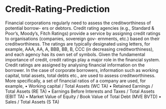 # Credit-Rating-Prediction


Financial corporations regularly need to assess the creditworthiness of potential borrow- ers or debtors. Credit rating agencies (e.g., Standard & Poor’s, Moody’s, Fitch Ratings) provide a service by assigning credit ratings to organisations (companies, sovereign gov- ernments, etc.) based on their creditworthiness. The ratings are typically designated using letters, for example, AAA, AA, A, BBB, BB, B, CCC (in decreasing creditworthiness), and each agency has its own set of symbols. Given the fundamental importance of credit, credit ratings play a major role in the financial system.
Credit ratings are assigned by analysing financial information on the borrower. In the case of corporate borrowers, information such as working capital, total assets, total debts etc., are used to assess creditworthiness. More specifically, a set of financial ratios of a company are used, for example,
• Working capital / Total Assets (WC TA)
• Retained Earnings / Total Assets (RE TA)
• Earnings Before Interests and Taxes / Total Assets (EBIT TA)
• Market Value of Equity / Book Value of Total Debt (MVE BVTD)
• Sales / Total Assets (S TA)
